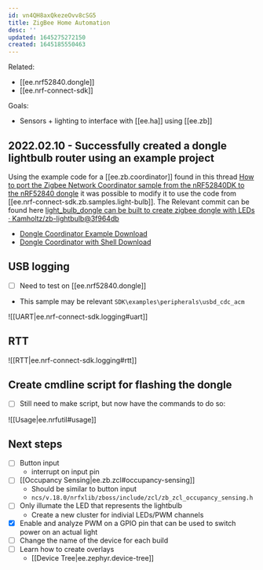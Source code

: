 ```yaml
---
id: vn4QH8axQkezeOvv8cSG5
title: ZigBee Home Automation
desc: ''
updated: 1645275272150
created: 1645185550463
---
```


Related:

- [[ee.nrf52840.dongle]]
- [[ee.nrf-connect-sdk]]

Goals:

- Sensors + lighting to interface with [[ee.ha]] using [[ee.zb]]

## 2022.02.10 - Successfully created a dongle lightbulb router using an example project

Using the example code for a [[ee.zb.coordinator]] found in this thread [How to port the Zigbee Network Coordinator sample from the nRF52840DK to the nRF52840 dongle](https://devzone.nordicsemi.com/f/nordic-q-a/84072/how-to-port-the-zigbee-network-coordinator-sample-from-the-nrf52840dk-to-the-nrf52840-dongle) it was possible to modify it to use the code from [[ee.nrf-connect-sdk.zb.samples.light-bulb]].
 The Relevant commit can be found here [light_bulb_dongle can be built to create zigbee dongle with LEDs · Kamholtz/zb-lightbulb@3f964db](https://github.com/Kamholtz/zb-lightbulb/commit/3f964db20870d26157205e55fd1a7dc484374610)

- [Dongle Coordinator Example Download](https://devzone.nordicsemi.com/cfs-file/__key/communityserver-discussions-components-files/4/network_5F00_coordinator_5F00_dongle.zip)
- [Dongle Coordinator with Shell Download](https://devzone.nordicsemi.com/cfs-file/__key/communityserver-discussions-components-files/4/network_5F00_coordinator_5F00_shell_5F00_dongle.zip)


## USB logging

- [ ] Need to test on [[ee.nrf52840.dongle]]
- This sample may be relevant `SDK\examples\peripherals\usbd_cdc_acm`

![[UART|ee.nrf-connect-sdk.logging#uart]]

## RTT

![[RTT|ee.nrf-connect-sdk.logging#rtt]]

## Create cmdline script for flashing the dongle

- [ ] Still need to make script, but now have the commands to do so:

![[Usage|ee.nrfutil#usage]]

## Next steps

- [ ] Button input
  - interrupt on input pin
- [ ] [[Occupancy Sensing|ee.zb.zcl#occupancy-sensing]]
  - Should be similar to button input
  - `ncs/v.18.0/nrfxlib/zboss/include/zcl/zb_zcl_occupancy_sensing.h`
- [ ] Only illumate the LED that represents the lightbulb
  - Create a new cluster for indivial LEDs/PWM channels
- [x] Enable and analyze PWM on a GPIO pin that can be used to switch power on an actual light
- [ ] Change the name of the device for each build
- [ ] Learn how to create overlays
  - [[Device Tree|ee.zephyr.device-tree]]
